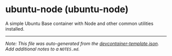 
# ubuntu-node (ubuntu-node)

A simple Ubuntu Base container with Node and other common utilities installed.





---

_Note: This file was auto-generated from the [devcontainer-template.json](https://github.com/yhs88a/devcontainer/blob/main/src/templates/ubuntu-node/devcontainer-template.json).  Add additional notes to a `NOTES.md`._
